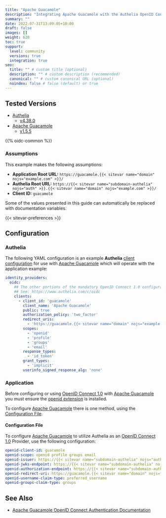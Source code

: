 ```yaml
---
title: "Apache Guacamole"
description: "Integrating Apache Guacamole with the Authelia OpenID Connect 1.0 Provider."
summary: ""
date: 2022-07-31T13:09:05+10:00
draft: false
images: []
weight: 620
toc: true
support:
  level: community
  versions: true
  integration: true
seo:
  title: "" # custom title (optional)
  description: "" # custom description (recommended)
  canonical: "" # custom canonical URL (optional)
  noindex: false # false (default) or true
---
```


## Tested Versions

- [Authelia]
  - [v4.38.0](https://github.com/authelia/authelia/releases/tag/v4.38.0)
- [Apache Guacamole]
  - [v1.5.5](https://guacamole.apache.org/releases/1.5.5/)

{{% oidc-common %}}

### Assumptions

This example makes the following assumptions:

- __Application Root URL:__ `https://guacamole.{{< sitevar name="domain" nojs="example.com" >}}/`
- __Authelia Root URL:__ `https://{{< sitevar name="subdomain-authelia" nojs="auth" >}}.{{< sitevar name="domain" nojs="example.com" >}}/`
- __Client ID:__ `guacamole`

Some of the values presented in this guide can automatically be replaced with documentation variables.

{{< sitevar-preferences >}}

## Configuration

### Authelia

The following YAML configuration is an example __Authelia__ [client configuration] for use with [Apache Guacamole] which
will operate with the application example:

```yaml {title="configuration.yml"}
identity_providers:
  oidc:
    ## The other portions of the mandatory OpenID Connect 1.0 configuration go here.
    ## See: https://www.authelia.com/c/oidc
    clients:
      - client_id: 'guacamole'
        client_name: 'Apache Guacamole'
        public: true
        authorization_policy: 'two_factor'
        redirect_uris:
          - 'https://guacamole.{{< sitevar name="domain" nojs="example.com" >}}'
        scopes:
          - 'openid'
          - 'profile'
          - 'groups'
          - 'email'
        response_types:
          - 'id_token'
        grant_types:
          - 'implicit'
        userinfo_signed_response_alg: 'none'
```

### Application

Before configuring or using [OpenID Connect 1.0] with [Apache Guacamole] you must ensure the
[openid extension](https://guacamole.apache.org/doc/gug/openid-auth.html#installing-support-for-openid-connect) is
installed.

To configure [Apache Guacamole]  there is one method, using the [Configuration File](#configuration-file).

#### Configuration File

To configure [Apache Guacamole] to utilize Authelia as an [OpenID Connect 1.0] Provider, use the following configuration:

```yaml
openid-client-id: guacamole
openid-scope: openid profile groups email
openid-issuer: https://{{< sitevar name="subdomain-authelia" nojs="auth" >}}.{{< sitevar name="domain" nojs="example.com" >}}
openid-jwks-endpoint: https://{{< sitevar name="subdomain-authelia" nojs="auth" >}}.{{< sitevar name="domain" nojs="example.com" >}}/jwks.json
openid-authorization-endpoint: https://{{< sitevar name="subdomain-authelia" nojs="auth" >}}.{{< sitevar name="domain" nojs="example.com" >}}/api/oidc/authorization?state=1234abcedfdhf
openid-redirect-uri: https://guacamole.{{< sitevar name="domain" nojs="example.com" >}}
openid-username-claim-type: preferred_username
openid-groups-claim-type: groups
```

## See Also

- [Apache Guacamole OpenID Connect Authentication Documentation](https://guacamole.apache.org/doc/gug/openid-auth.html)

[Authelia]: https://www.authelia.com
[Apache Guacamole]: https://guacamole.apache.org/
[OpenID Connect 1.0]: ../../openid-connect/introduction.md
[client configuration]: ../../../configuration/identity-providers/openid-connect/clients.md
